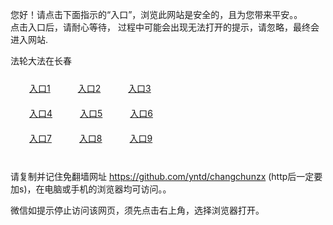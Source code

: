 您好！请点击下面指示的“入口”，浏览此网站是安全的，且为您带来平安。。 <br/>
点击入口后，请耐心等待， 过程中可能会出现无法打开的提示，请忽略，最终会进入网站. </br>

法轮大法在长春<br/>
<div style="padding:10px"><a style="margin:20px" target="_blank" href="https://d3ryem8616j2mw.cloudfront.net/2Qpsp?cpbgghrh" id="ccLink1" rel="nofollow">入口1</a> <a target="_blank" style="margin:20px" href="https://d3428ykr785ag9.cloudfront.net/2Qpsp?dpcjjmmx" id="ccLink2" rel="nofollow">入口2</a> <a style="margin:20px" target="_blank" href="https://d1c4ics8o1f5to.cloudfront.net/2Qpsp?gnoanmgg" id="ccLink3" rel="nofollow">入口3</a></div>

<div style="padding:10px" ><a style="margin:20px" target="_blank" href="https://d3ryem8616j2mw.cloudfront.net/2Qpsp?cpbgghrh" id="ccLink4" rel="nofollow">入口4</a> <a style="margin:20px" href="https://d3428ykr785ag9.cloudfront.net/2Qpsp?dpcjjmmx" target="_blank" id="ccLink5" rel="nofollow">入口5</a> <a style="margin:20px" href="https://d1c4ics8o1f5to.cloudfront.net/2Qpsp?gnoanmgg" target="_blank" id="ccLink6" rel="nofollow">入口6</a></div>

<div style="padding:10px"><a style="margin:20px" target="_blank" href="https://d3ryem8616j2mw.cloudfront.net/2Qpsp?cpbgghrh" id="ccLink7" rel="nofollow">入口7</a> <a style="margin:20px" href="https://d3428ykr785ag9.cloudfront.net/2Qpsp?dpcjjmmx" target="_blank" id="ccLink8" rel="nofollow">入口8</a> <a style="margin:20px" target="_blank" href="https://d1c4ics8o1f5to.cloudfront.net/2Qpsp?gnoanmgg" id="ccLink9" rel="nofollow">入口9</a></div>

<br/>



请复制并记住免翻墙网址 https://github.com/yntd/changchunzx (http后一定要加s)，在电脑或手机的浏览器均可访问。。<br/>

微信如提示停止访问该网页，须先点击右上角，选择浏览器打开。
